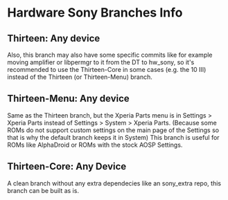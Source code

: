 # Hardware Sony Branches Info

## Thirteen: Any device

Also, this branch may also have some specific commits like for example moving amplifier or libpermgr to it from the DT to hw_sony, so it's recommended to use the Thirteen-Core in some cases (e.g. the 10 III) instead of the Thirteen (or Thirteen-Menu) branch.

## Thirteen-Menu: Any device

Same as the Thirteen branch, but the Xperia Parts menu is in Settings > Xperia Parts instead of Settings > System > Xperia Parts. (Because some ROMs do not support custom settings on the main page of the Settings so that is why the default branch keeps it in System)
This branch is useful for ROMs like AlphaDroid or ROMs with the stock AOSP Settings.

## Thirteen-Core: Any Device

A clean branch without any extra dependecies like an sony_extra repo, this branch can be built as is.
